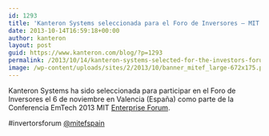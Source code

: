```yaml
---
id: 1293
title: 'Kanteron Systems seleccionada para el Foro de Inversores – MIT EmTech España 2013'
date: 2013-10-14T16:59:18+00:00
author: kanteron
layout: post
guid: https://www.kanteron.com/blog/?p=1293
permalink: /2013/10/14/kanteron-systems-selected-for-the-investors-forum-mit-emtech-spain-2013-conference/
image: /wp-content/uploads/sites/2/2013/10/banner_mitef_large-672x175.png
---
```

Kanteron Systems ha sido seleccionada para participar en el Foro de Inversores el 6 de noviembre en Valencia (España) como parte de la Conferencia EmTech 2013 MIT <a title="https://mitef.es/en/" href="https://mitef.es/en/" target="_blank">Enterprise Forum</a>.

#invertorsforum [@mitefspain](https://twitter.com/mitefspain)